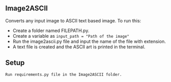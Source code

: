 ## Image2ASCII
Converts any input image to ASCII text based image.
To run this:
* Create a folder named FILEPATH.py.
* Create a variable as ```input_path = "Path of the image" ```
* Run the image2ascii.py file and input the name of the file with extension.
* A text file is created and the ASCII art is printed in the terminal.
## Setup
```
Run requirements.py file in the Image2ASCII folder.
```

